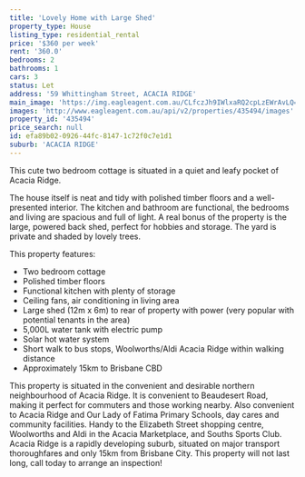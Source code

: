 ```yaml
---
title: 'Lovely Home with Large Shed'
property_type: House
listing_type: residential_rental
price: '$360 per week'
rent: '360.0'
bedrooms: 2
bathrooms: 1
cars: 3
status: Let
address: '59 Whittingham Street, ACACIA RIDGE'
main_image: 'https://img.eagleagent.com.au/CLfczJh9IWlxaRQ2cpLzEWrAvLQ=/1280x854/smart/https://s3-us-west-2.amazonaws.com/eagleagent-orig/images/6824914/422088166-image-M.jpg'
images: 'http://www.eagleagent.com.au/api/v2/properties/435494/images'
property_id: '435494'
price_search: null
id: efa89b02-0926-44fc-8147-1c72f0c7e1d1
suburb: 'ACACIA RIDGE'
---
```

This cute two bedroom cottage is situated in a quiet and leafy pocket of Acacia Ridge.

The house itself is neat and tidy with polished timber floors and a well-presented interior. The kitchen and bathroom are functional, the bedrooms and living are spacious and full of light. A real bonus of the property is the large, powered back shed, perfect for hobbies and storage. The yard is private and shaded by lovely trees.

This property features:

*  Two bedroom cottage
*  Polished timber floors
*  Functional kitchen with plenty of storage
*  Ceiling fans, air conditioning in living area
*  Large shed (12m x 6m) to rear of property with power (very popular with potential tenants in the area)
*  5,000L water tank with electric pump
*  Solar hot water system
*  Short walk to bus stops, Woolworths/Aldi Acacia Ridge within walking distance
*  Approximately 15km to Brisbane CBD

This property is situated in the convenient and desirable northern neighbourhood of Acacia Ridge. It is convenient to Beaudesert Road, making it perfect for commuters and those working nearby. Also convenient to Acacia Ridge and Our Lady of Fatima Primary Schools, day cares and community facilities. Handy to the Elizabeth Street shopping centre, Woolworths and Aldi in the Acacia Marketplace, and Souths Sports Club. Acacia Ridge is a rapidly developing suburb, situated on major transport thoroughfares and only 15km from Brisbane City. This property will not last long, call today to arrange an inspection!